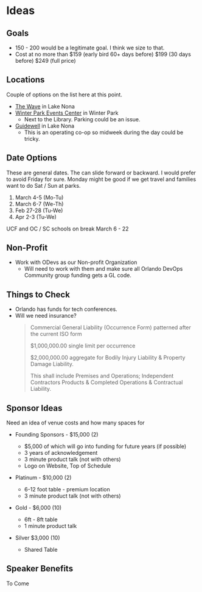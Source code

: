 # Ideas

## Goals

* 150 - 200 would be a legitimate goal. I think we size to that.
* Cost at no more than $159 (early bird 60+ days before) $199 (30 days before) $249 (full price)

## Locations

Couple of options on the list here at this point.

* [The Wave](https://www.lakenonawavehotel.com/orlando-event-venues/lake-nona-event-venues) in Lake Nona
* [Winter Park Events Center](https://cityofwinterpark.org/departments/parks-recreation/library-events-center/reservations/) in Winter Park
  * Next to the Library. Parking could be an issue.
* [Guidewell](https://guidewellinnovation.com/our-space/) in Lake Nona
  * This is an operating co-op so midweek during the day could be tricky.

## Date Options

These are general dates. The can slide forward or backward. I would prefer to avoid Friday for sure. Monday might be good if we get travel and families want to do Sat / Sun at parks.

1. March 4-5 (Mo-Tu)
2. March 6-7 (We-Th)
3. Feb 27-28 (Tu-We)
4. Apr 2-3 (Tu-We)

UCF and OC / SC schools on break March 6 - 22

## Non-Profit

* Work with ODevs as our Non-profit Organization
  * Will need to work with them and make sure all Orlando DevOps Community group funding gets a GL code.

## Things to Check

* Orlando has funds for tech conferences.
* Will we need insurance?  
   >Commercial General Liability (Occurrence Form) patterned after the current ISO form
   >
   >$1,000,000.00 single limit per occurrence
   >
   >$2,000,000.00 aggregate for Bodily Injury Liability & Property Damage Liability.
   >
   >This shall include Premises and Operations; Independent Contractors Products & Completed Operations & Contractual Liability.

## Sponsor Ideas

Need an idea of venue costs and how many spaces for 

* Founding Sponsors - $15,000 (2)
  * $5,000 of which will go into funding for future years (if possible)
  * 3 years of acknowledgement
  * 3 minute product talk (not with others)
  * Logo on Website, Top of Schedule

* Platinum - $10,000 (2)
  * 6-12 foot table - premium location
  * 3 minute product talk (not with others)

* Gold - $6,000 (10)
  * 6ft - 8ft table
  * 1 minute product talk

* Silver $3,000 (10)
  * Shared Table

## Speaker Benefits

To Come
